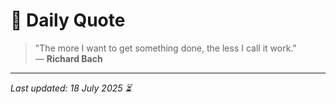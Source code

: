 # 📜 Daily Quote

> "The more I want to get something done, the less I call it work."  
> — **Richard Bach**

---

_Last updated: 18 July 2025 ⏳_
